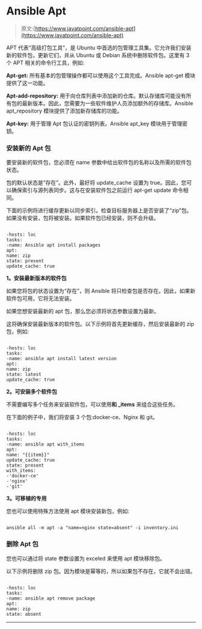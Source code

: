 # Ansible Apt

> 原文:[https://www.javatpoint.com/ansible-apt](https://www.javatpoint.com/ansible-apt)

APT 代表“高级打包工具”，是 Ubuntu 中首选的包管理工具集。它允许我们安装新的软件包，更新它们，并从 Ubuntu 或 Debian 系统中删除软件包。这里有 3 个 APT 相关的命令行工具，例如:

**Apt-get:** 所有基本的包管理操作都可以使用这个工具完成。Ansible apt-get 模块提供了这一功能。

**Apt-add-repository:** 用于向仓库列表中添加新的仓库。默认存储库可能没有所有包的最新版本。因此，您需要为一些软件维护人员添加额外的存储库。Ansible apt_repository 模块提供了添加新存储库的功能。

**Apt-key:** 用于管理 Apt 包认证的密钥列表。Ansible apt_key 模块用于管理密钥。

### 安装新的 Apt 包

要安装新的软件包，您必须在 name 参数中给出软件包的名称以及所需的软件包状态。

包的默认状态是“存在”。此外，最好将 update_cache 设置为 true。因此，您可以确保索引与源列表同步。这与在安装软件包之前运行 apt-get update 命令相同。

下面的示例将进行缓存更新以同步索引。检查目标服务器上是否安装了“zip”包。如果没有安装，包将被安装。如果软件包已经安装，则不会升级。

```

-hosts: loc
tasks:
-name: Ansible apt install packages 
apt:
name: zip
state: present
update_cache: true

```

**1。安装最新版本的软件包**

如果您将包的状态设置为“存在”，则 Ansible 将只检查包是否存在。因此，如果新软件包可用，它将无法安装。

如果您想安装最新的 apt 包，那么您必须将状态参数设置为最新。

这将确保安装最新版本的软件包。以下示例将首先更新缓存，然后安装最新的 zip 包，例如:

```

-hosts: loc
tasks:
-name: ansible apt install latest version
apt:
name: zip
state: latest
update_cache: true 

```

**2。可安装多个软件包**

不需要编写多个任务来安装软件包，可以使用**和 _items** 来组合这些任务。

在下面的例子中，我们将安装 3 个包:docker-ce、Nginx 和 git。

```

-hosts: loc
tasks:
-name: ansible apt with_items 
apt:
name: "{{item}}"
update_cache: true
state: present
with_items:
-'docker-ce'
-'nginx'
-'git'

```

**3。可移植的专用**

您也可以使用特殊方法使用 apt 模块安装新包，例如:

```

ansible all -m apt -a "name=nginx state=absent" -i inventory.ini

```

### 删除 Apt 包

您也可以通过将 state 参数设置为 exceled 来使用 apt 模块移除包。

以下示例将删除 zip 包。因为模块是幂等的，所以如果包不存在，它就不会出错。

```

-hosts: loc
tasks:
-name: ansible apt remove package 
apt:
name: zip
state: absent

```

* * *